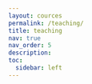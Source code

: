 ```yaml
---
layout: cources
permalink: /teaching/
title: teaching
nav: true
nav_order: 5
description: 
toc:
  sidebar: left
---
```


<!-- layout: page -->

<!-- <h2>At Tokyo Institute of Technology (as a student)</h2>
<table>
    <tr>
        <td>Period</td>
        <td>Class</td>
        <td>Role</td>
    </tr>
    <tr>
        <td>2024</td>
        <td>Programming I <a href="https://prg1-2020.github.io/lecture/web/">[Class]</a> <a href="http://www.ocw.titech.ac.jp/index.php?module=General&action=T0300&GakubuCD=4&GakkaCD=342200&KeiCD=22&KougiCD=202002384&Nendo=2020&vid=03&lang=EN">[OCW]</a></td>
        <td>TA</td>
    </tr>
</table> -->
<!-- 
<h2>At Tokyo Institute of Technology (as a TA)</h2>
<table>
    <tr>
        <td>Period</td>
        <td>Class</td>
        <td>Role</td>
    </tr>
    <tr>
        <td>2020 3Q (Oct~)</td>
        <td>Programming I <a href="https://prg1-2020.github.io/lecture/web/">[Class]</a> <a href="http://www.ocw.titech.ac.jp/index.php?module=General&action=T0300&GakubuCD=4&GakkaCD=342200&KeiCD=22&KougiCD=202002384&Nendo=2020&vid=03&lang=EN">[OCW]</a></td>
        <td>TA</td>
    </tr>
    <tr>
        <td>2020 2Q (Jun~)</td>
        <td>Information Literacy 2 <a href="https://titechcomp.github.io/y20-il2j/">[3b]</a> <a href="http://www.ocw.titech.ac.jp/index.php?module=General&action=T0300&GakubuCD=7&KamokuCD=110800&KougiCD=202007189&Nendo=2020&vid=03">[OCW]</a></td>
        <td>TA (Temp)</td>
    </tr>
    <tr>
        <td>2020 1Q (May~)</td>
        <td>Introduction to Computer Science <a href="http://www.ocw.titech.ac.jp/index.php?module=General&action=T0300&JWC=202002383&lang=JA&vid=03">[OCW]</a></td>
        <td>TA</td>
    </tr>
    <tr>
        <td>2019 3Q (Sep~)</td>
        <td>Programming I <a href="https://prg1-2019.github.io/lecture/web/">[Class]</a> <a href="http://www.ocw.titech.ac.jp/index.php?module=General&action=T0300&JWC=201902384&lang=EN">[OCW]</a></td>
        <td>TA</td>
    </tr>
    <tr>
        <td>2019 2Q (Jun~)</td>
        <td>Information Literacy 2 <a href="http://prg.is.titech.ac.jp/ja/people/masuhara/classes/2019-il2/">[1b,3b]</a> <a href="http://www.ocw.titech.ac.jp/index.php?module=General&action=T0300&JWC=201907183&lang=EN&vid=03">[OCW(1b)]</a></td>
        <td>TA</td>
    </tr>
    <tr>
        <td>2019 1Q (Apr~)</td>
        <td>Introduction to Computer Science <a href="http://www.ocw.titech.ac.jp/index.php?module=General&action=T0300&GakubuCD=4&GakkaCD=342200&KeiCD=22&KougiCD=201902383&Nendo=2019&lang=EN">[OCW]</a></td>
        <td>TA</td>
    </tr>
    <tr>
        <td>2018 2Q (Jun~)</td>
        <td>Information Literacy 2 <a href="http://prg.is.titech.ac.jp/ja/people/masuhara/classes/2018-il2/">[1b]</a> <a href="http://www.ocw.titech.ac.jp/index.php?module=General&action=T0300&JWC=201807183&lang=EN&vid=03">[OCW]</a></td>
        <td>TA</td>
    </tr>
    <tr>
        <td>2018 1Q (Apr~)</td>
        <td>Information Literacy 1 <a href="http://prg.is.titech.ac.jp/ja/people/masuhara/classes/2018-il1/">[1b]</a> <a href="http://www.ocw.titech.ac.jp/index.php?module=General&action=T0300&GakubuCD=7&KamokuCD=110800&KougiCD=201807165&Nendo=2018&lang=EN&vid=03">[OCW]</a></td>
        <td>TA</td>
    </tr>
    <tr>
        <td>2018 1Q (Apr~)</td>
        <td>Introduction to Computer Science <a href="http://www.ocw.titech.ac.jp/index.php?module=General&action=T0300&GakubuCD=4&GakkaCD=342200&KeiCD=22&KougiCD=201802383&Nendo=2018&lang=EN">[OCW]</a></td>
        <td>TA</td>
    </tr>
</table> -->
